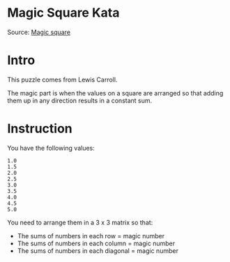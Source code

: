 Magic Square Kata
=================

Source: [Magic square](https://github.com/gigasquid/wonderland-clojure-katas/tree/master/magic-square)

# Intro
This puzzle comes from Lewis Carroll. 

The magic part is when the values on a square are arranged 
 so that adding them up in any direction results in a constant sum.

# Instruction
You have the following values:
```
1.0
1.5
2.0
2.5
3.0
3.5
4.0
4.5
5.0
```
You need to arrange them in a 3 x 3 matrix so that:
- The sums of numbers in each row = magic number
- The sums of numbers in each column = magic number
- The sums of numbers in each diagonal = magic number


